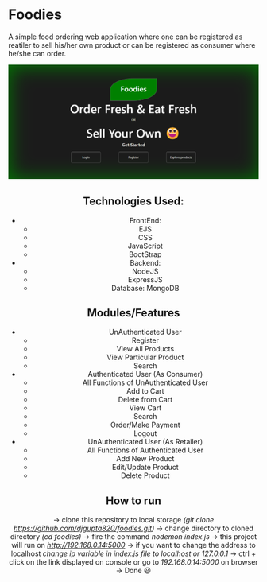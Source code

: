 # Foodies
A simple food ordering web application where one can be registered as reatiler to sell his/her own product or can be registered as consumer where he/she can order.

<center> <img src="readme.png" alt="home-screen"> <center>

## Technologies Used: 
<ul> 
    <li> 
        <ul> 
            FrontEnd: 
            <li> EJS </li>
            <li> CSS </li>
            <li> JavaScript </li>
            <li> BootStrap </li>
        </ul>
    </li>
    <li> 
        <ul> 
            Backend: 
            <li> NodeJS </li>
            <li> ExpressJS </li>
            <li> Database: MongoDB </li>
        </ul>
    </li>
</ul>

## Modules/Features
<ul> 
    <li> 
        <ul> UnAuthenticated User
            <li> Register </li>
            <li> View All Products </li>
            <li> View Particular Product </li>
            <li> Search </li>
        </ul>
    </li>
    <li> 
        <ul> Authenticated User (As Consumer)
            <li> All Functions of UnAuthenticated User </li>
            <li> Add to Cart </li>
            <li> Delete from Cart </li>
            <li> View Cart </li>
            <li> Search </li>
            <li> Order/Make Payment </li>
            <li> Logout </li>
        </ul>
    </li>
    <li> 
        <ul> UnAuthenticated User (As Retailer)
            <li> All Functions of Authenticated User </li>
            <li> Add New Product </li>
            <li> Edit/Update Product </li>
            <li> Delete Product </li>
        </ul>
    </li>
</ul>

## How to run
-> clone this repository to local storage *(git clone https://github.com/djgupta820/foodies.git)*
-> change directory to cloned directory *(cd foodies)*
-> fire the command *nodemon index.js*
-> this project will run on *http://192.168.0.14:5000*
-> if you want to change the address to localhost *change ip variable in index.js file to localhost or 127.0.0.1*
-> ctrl + click on the link displayed on console or go to *192.168.0.14:5000* on browser
-> Done &#128515; 